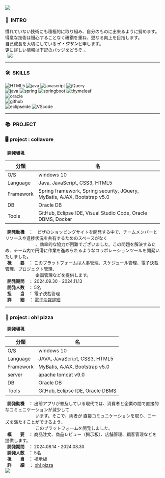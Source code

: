 <img src="https://capsule-render.vercel.app/api?type=waving&color=46B8FF&height=200&section=header&text=LEEWOOSANG'S%20PORTFOLIO&fontSize=40&animation=fadeIn&fontAlign=67&fontAlignY=36" />

<div>
    <h3>👋<strong>&nbsp INTRO</strong></h3>
    慣れていない技術にも積極的に取り組み、自分のものに出来るように努めます。<br>
    得意な技術は慢心することなく研鑽を重ね、更なる向上を目指します。<br>
    自己成長を大切にしている<strong><I>イ・ウサン</I></strong>と申します。<br>
    更に詳しい情報は下記のバッジをどうぞ 。<br>
    <a href="https://four-moonstone-851.notion.site/LEE-WOOSANG-fbccf4267b5d4c0a9ce19db384ceac5f?pvs=4"  target="_blank">
    <img src="https://img.shields.io/badge/ Profile-Notion-<COLOR>"
        style="height : auto; margin-left : 8px; margin-right : 8px;"/>
</a>
</div>
  <hr>
<div>
  <h3>🛠<strong>&nbsp SKILLS</strong></h3>
</div>
<div textalign=center>
    <img alt="HTML5" src="https://img.shields.io/badge/html5-E34F26?style=for-the-badge&logo=html5&logoColor=white">
    <img alt="java" src="https://img.shields.io/badge/css-1572B6?style=for-the-badge&logo=css3&logoColor=white">
    <img alt="javascript" src="https://img.shields.io/badge/javascrip-F7DF1E?style=for-the-badge&logo=javascript&logoColor=black">
    <img alt="jQuery" src="https://img.shields.io/badge/jquery-0769AD?style=for-the-badge&logo=jquery&logoColor=white">
     <br>
    <img alt="java" src="https://img.shields.io/badge/java-007396?style=for-the-badge&logo=java&logoColor=white">
    <img alt="spring" src="https://img.shields.io/badge/spring-6DB33F?style=for-the-badge&logo=spring&logoColor=white">
    <img alt="springboot" src="https://img.shields.io/badge/springboot-6DB33F?style=for-the-badge&logo=springboot&logoColor=white">
    <img alt="thymeleaf" src="https://img.shields.io/badge/thymeleaf-005F0F?style=for-the-badge&logo=thymeleaf&logoColor=white">
      <br>
    <img alt="oracle" src="https://img.shields.io/badge/oracle-F80000?style=for-the-badge&logo=oracle&logoColor=white">
     <br>
    <img alt="github" src="https://img.shields.io/badge/github-181717?style=for-the-badge&logo=github&logoColor=white">
     <br>
    <img alt="eclipseide" src="https://img.shields.io/badge/eclipseide-2C2255?style=for-the-badge&logo=eclipseide&logoColor=white">
    <img alt="VScode" src="https://img.shields.io/badge/VSCode-019DF4?style=for-the-badge&logo=VScode&logoColor=white">
</div>
 <hr> 
<h3>📚<strong>&nbsp PROJECT</strong></h3>
<h3>🖥 project : collavore </h3>
<strong>&nbsp&nbsp開発環境</strong>


|     分類  |                  名                 　　  |
|-----------|-------------------------------------------|
| O/S       | windows 10                                |
| Language  | Java, JavaScript, CSS3, HTML5             |
| Framework | Spring framework, Spring security, JQuery, MyBatis, AJAX, Bootstrap v5.0 |
| DB        | Oracle DB                             　　|
| Tools     | GitHub, Eclipse IDE, Visual Studio Code, Oracle DBMS, Docker  |

 <p></p>  
 <strong>&nbsp&nbsp開発動機</strong>　：　ピザのショッピングサイトを開発する中で、チームメンバーとリソースや進捗状況を共有するためのスペースがなく<br>&nbsp&nbsp&nbsp&nbsp&nbsp&nbsp&nbsp&nbsp&nbsp&nbsp&nbsp&nbsp&nbsp&nbsp&nbsp&nbsp&nbsp&nbsp&nbsp&nbsp&nbsp&nbsp&nbsp&nbsp&nbsp、効率的な協力が困難でございました。この問題を解決するため、チーム内で円滑に作業を進められるようなコラボレーションツールを開発いたしました。<br>
 <strong>&nbsp&nbsp概　　要</strong>　：  このプラットフォームは人事管理、スケジュール管理、電子決裁管理、プロジェクト管理、 <br>&nbsp&nbsp&nbsp&nbsp&nbsp&nbsp&nbsp&nbsp&nbsp&nbsp&nbsp&nbsp&nbsp&nbsp&nbsp&nbsp&nbsp&nbsp&nbsp&nbsp&nbsp&nbsp&nbsp&nbsp&nbsp企画管理などを提供します。<br>
 <strong>&nbsp&nbsp開発期間</strong>　： 2024.09.30 - 2024.11.13<br>
 <strong>&nbsp&nbsp開発人数</strong>　： 5名<br>
 <strong>&nbsp&nbsp担　　当</strong>　： 電子決裁管理</strong><br>
 <strong>&nbsp&nbsp詳　　細</strong>&nbsp&nbsp&nbsp&nbsp： <a href="https://github.com/leewoosang-hub/CollaVore/tree/master">電子決裁詳細</a><br>

<hr>

 <h3>🍕 project : oh! pizza </h3>
 <strong>&nbsp&nbsp開発環境</strong>


|     分類  |                  名                 　　  |
|-----------|-------------------------------------------|
| O/S       | windows 10                                |
| Language  | JAVA, JavaScript, CSS3, HTML5             |
| Framework | MyBatis, AJAX, Bootstrap v5.0             |
| server    | apache tomcat v9.0                        |
| DB        | Oracle DB                                 |
| Tools     | GitHub, Eclipse IDE, Oracle DBMS          |

 <p></p>  
  <strong>&nbsp&nbsp開発動機</strong>　： 出前アプリが普及している現代では、消費者と企業の間で直接的なコミュニケーションが減少して<br>&nbsp&nbsp&nbsp&nbsp&nbsp&nbsp&nbsp&nbsp&nbsp&nbsp&nbsp&nbsp&nbsp&nbsp&nbsp&nbsp&nbsp&nbsp&nbsp&nbsp&nbsp&nbsp&nbsp&nbsp&nbspいます。そこで、両者が 直接コミュニケーションを取り、ニーズを満たすことができるよう、<br>&nbsp&nbsp&nbsp&nbsp&nbsp&nbsp&nbsp&nbsp&nbsp&nbsp&nbsp&nbsp&nbsp&nbsp&nbsp&nbsp&nbsp&nbsp&nbsp&nbsp&nbsp&nbsp&nbsp&nbsp&nbspこのプラットフォームを開発しました。<br>
 <strong>&nbsp&nbsp概　　要</strong>　： 商品注文、商品レビュー（掲示板）、店舗管理、顧客管理などを提供します。 <br>
 <strong>&nbsp&nbsp開発期間</strong>　： 2024.08.14 - 2024.08.30<br>
 <strong>&nbsp&nbsp開発人数</strong>　： 5名<br>
 <strong>&nbsp&nbsp担　　当</strong>　： 掲示板</strong><br>
 <strong>&nbsp&nbsp詳　　細</strong>&nbsp&nbsp&nbsp&nbsp： <a href="https://github.com/leewoosang-hub/ohpizza">oh! pizza</a> <br>

<img src="https://capsule-render.vercel.app/api?type=waving&color=46B8FF&height=200&section=footer&20render&fontSize=90" />

